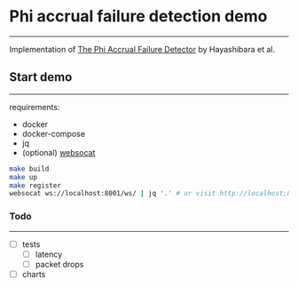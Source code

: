 # Phi accrual failure detection demo

---

Implementation of [The Phi Accrual Failure Detector](https://pdfs.semanticscholar.org/11ae/4c0c0d0c36dc177c1fff5eb84fa49aa3e1a8.pdf) by Hayashibara et al.

## Start demo

---

requirements:

* docker
* docker-compose
* jq
* (optional) [websocat](https://github.com/vi/websocat)

``` bash
make build
make up
make register
websocat ws://localhost:8001/ws/ | jq '.' # or visit http://localhost:8001
```

### Todo

---

* [ ] tests
  * [ ] latency
  * [ ] packet drops
* [ ] charts
